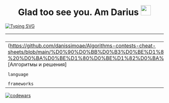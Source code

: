 <h1 align="center"> Glad too see you. Am Darius </a> 
<img src="https://github.com/goforbg/telegram-emoji-gifs/blob/master/thunder.gif" height="32"/></h1>
<a href="https://git.io/typing-svg"><img src="https://readme-typing-svg.herokuapp.com?font=Fira+Code&weight=500&duration=4000&pause=500&color=58B9F7&width=453&lines=-python++%5B+django%2C+flask+%5D+dev;Computer+science+student" alt="Typing SVG" /></a>

`about me` | `...`
--- | --- 
(https://github.com/danissimoae/Algorithms-contests-cheat-sheets/blob/main/%D0%90%D0%BB%D0%B3%D0%BE%D1%80%D0%B8%D1%82%D0%BC%D1%8B%20-%20%D0%BA%D0%BE%D1%80%D0%BE%D1%82%D0%BA%D0%B8%D0%B9%20%D1%8D%D0%BA%D1%81%D0%BA%D1%83%D1%80%D1%81.md)[Алгоритмы и решения] | `Python`
`language` | `Python, Kotlin`
`frameworks` | `Django`


[![codewars](https://www.codewars.com/users/dar1usss/badges/large)](https://www.codewars.com/users/username)
